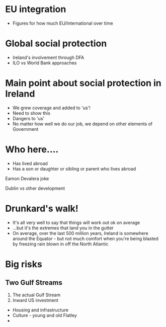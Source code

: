 

# EU integration
- Figures for how much EU/International over time

# Global social protection
- Ireland's involvement through DFA
- ILO vs World Bank approaches

# Main point about social protection in Ireland
- We grew coverage and added to 'us'!
- Need to show this
- Dangers to 'us'
- No matter how well we do our job, we depend on other elements of Government

# Who here....
- Has lived abroad
- Has a son or daughter or sibling or parent who lives abroad

Eamon Devalera joke

Dublin vs other development

# Drunkard's walk!
- It's all very well to say that things will work out ok on average
- ...but it's the extremes that land you in the gutter
- On average, over the last 500 million years, Ireland is somewhere around the Equator - but not much comfort when you're being blasted by freezing rain blown in off the North Atlantic

# Big risks
## Two Gulf Streams
1. The actual Gulf Stream
2. Inward US investment

- Housing and infrastructure
- Culture - young and old Flatley
- 
